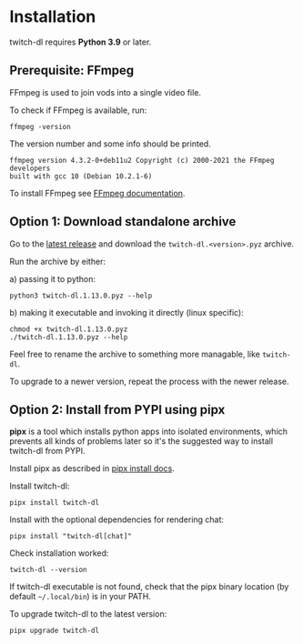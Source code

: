 # Installation

twitch-dl requires **Python 3.9** or later.

## Prerequisite: FFmpeg

FFmpeg is used to join vods into a single video file.

To check if FFmpeg is available, run:

```
ffmpeg -version
```

The version number and some info should be printed.

```
ffmpeg version 4.3.2-0+deb11u2 Copyright (c) 2000-2021 the FFmpeg developers
built with gcc 10 (Debian 10.2.1-6)
```

To install FFmpeg see [FFmpeg documentation](https://ffmpeg.org/download.html).

## Option 1: Download standalone archive

Go to the [latest release](https://github.com/ihabunek/twitch-dl/releases/latest)
and download the `twitch-dl.<version>.pyz` archive.

Run the archive by either:

a) passing it to python:

```
python3 twitch-dl.1.13.0.pyz --help
```

b) making it executable and invoking it directly (linux specific):

```
chmod +x twitch-dl.1.13.0.pyz
./twitch-dl.1.13.0.pyz --help
```

Feel free to rename the archive to something more managable, like `twitch-dl`.

To upgrade to a newer version, repeat the process with the newer release.

## Option 2: Install from PYPI using pipx

**pipx** is a tool which installs python apps into isolated environments, which
prevents all kinds of problems later so it's the suggested way to install
twitch-dl from PYPI.

Install pipx as described in
[pipx install docs](https://pipxproject.github.io/pipx/installation/).

Install twitch-dl:

```
pipx install twitch-dl
```

Install with the optional dependencies for rendering chat:

```
pipx install "twitch-dl[chat]"
```

Check installation worked:

```
twitch-dl --version
```

If twitch-dl executable is not found, check that the pipx binary location (by
default `~/.local/bin`) is in your PATH.

To upgrade twitch-dl to the latest version:

```
pipx upgrade twitch-dl
```
